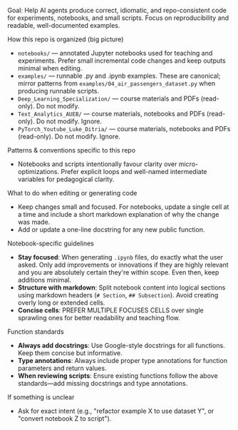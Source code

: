 <!-- Repository-level Copilot instructions for `notes-deep-learning`. -->

Goal: Help AI agents produce correct, idiomatic, and repo-consistent code for experiments,
notebooks, and small scripts. Focus on reproducibility and readable, well-documented examples.

How this repo is organized (big picture)

- `notebooks/` — annotated Jupyter notebooks used for teaching and experiments. Prefer small
  incremental code changes and keep outputs minimal when editing.
- `examples/` — runnable .py and .ipynb examples. These are canonical; mirror patterns from
  `examples/04_air_passengers_dataset.py` when producing runnable scripts.
- `Deep_Learning_Specialization/` — course materials and PDFs (read-only). Do not modify.
- `Text_Analytics_AUEB/` — course materials, notebooks and PDFs (read-only). Do not modify. Ignore.
- `PyTorch_Youtube_Luke_Ditria/` — course materials, notebooks and PDFs (read-only). Do not modify. Ignore.

Patterns & conventions specific to this repo

- Notebooks and scripts intentionally favour clarity over micro-optimizations. Prefer explicit
  loops and well-named intermediate variables for pedagogical clarity.

What to do when editing or generating code

- Keep changes small and focused. For notebooks, update a single cell at a time and include a short
  markdown explanation of why the change was made.
- Add or update a one-line docstring for any new public function.

Notebook-specific guidelines

- **Stay focused**: When generating `.ipynb` files, do exactly what the user asked. Only add
  improvements or innovations if they are highly relevant and you are absolutely certain they're
  within scope. Even then, keep additions minimal.
- **Structure with markdown**: Split notebook content into logical sections using markdown headers
  (`# Section`, `## Subsection`). Avoid creating overly long or extended cells.
- **Concise cells**: PREFER MULTIPLE FOCUSES CELLS over single sprawling ones for better readability
  and teaching flow.

Function standards

- **Always add docstrings**: Use Google-style docstrings for all functions. Keep them concise but informative.
- **Type annotations**: Always include proper type annotations for function parameters and return values.
- **When reviewing scripts**: Ensure existing functions follow the above standards—add missing docstrings and type annotations.

If something is unclear

- Ask for exact intent (e.g., "refactor example X to use dataset Y", or "convert notebook Z to script").
